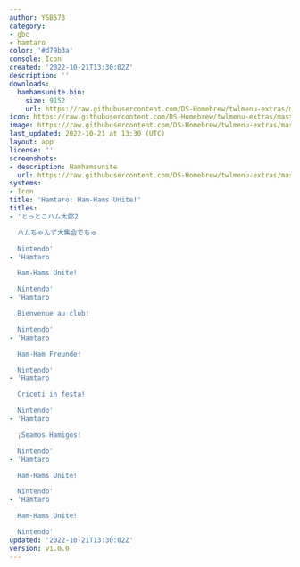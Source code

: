 ```yaml
---
author: YSB573
category:
- gbc
- hamtaro
color: '#d79b3a'
console: Icon
created: '2022-10-21T13:30:02Z'
description: ''
downloads:
  hamhamsunite.bin:
    size: 9152
    url: https://raw.githubusercontent.com/DS-Homebrew/twlmenu-extras/master/_nds/TWiLightMenu/icons/hamhamsunite.bin
icon: https://raw.githubusercontent.com/DS-Homebrew/twlmenu-extras/master/_nds/TWiLightMenu/icons/gif/hamhamsunite.gif
image: https://raw.githubusercontent.com/DS-Homebrew/twlmenu-extras/master/_nds/TWiLightMenu/icons/gif/hamhamsunite.gif
last_updated: 2022-10-21 at 13:30 (UTC)
layout: app
license: ''
screenshots:
- description: Hamhamsunite
  url: https://raw.githubusercontent.com/DS-Homebrew/twlmenu-extras/master/_nds/TWiLightMenu/icons/gif/hamhamsunite.gif
systems:
- Icon
title: 'Hamtaro: Ham-Hams Unite!'
titles:
- 'とっとこハム太郎2

  ハムちゃんず大集合でちゅ

  Nintendo'
- 'Hamtaro

  Ham-Hams Unite!

  Nintendo'
- 'Hamtaro

  Bienvenue au club!

  Nintendo'
- 'Hamtaro

  Ham-Ham Freunde!

  Nintendo'
- 'Hamtaro

  Criceti in festa!

  Nintendo'
- 'Hamtaro

  ¡Seamos Hamigos!

  Nintendo'
- 'Hamtaro

  Ham-Hams Unite!

  Nintendo'
- 'Hamtaro

  Ham-Hams Unite!

  Nintendo'
updated: '2022-10-21T13:30:02Z'
version: v1.0.0
---
```

